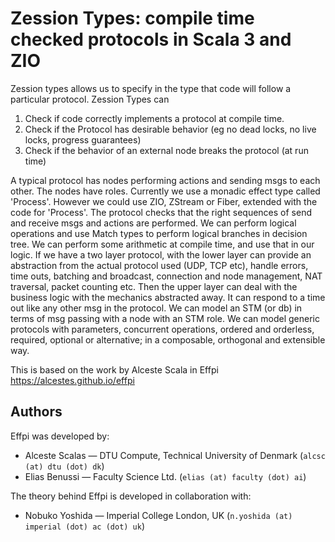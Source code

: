 # Zession Types: compile time checked protocols in Scala 3 and ZIO

Zession types allows us to specify in the type that code will follow a particular protocol.
Zession Types can
1) Check if code correctly implements a protocol at compile time.
2) Check if the Protocol has desirable behavior (eg no dead locks, no live locks, progress guarantees)
3) Check if the behavior of an external node breaks the protocol (at run time)

A typical protocol has nodes performing actions and sending msgs to each other. The nodes have roles. 
Currently we use a monadic effect type called 'Process'. However we could use ZIO, ZStream or Fiber, extended with the code for 'Process'.
The protocol checks that the right sequences of send and receive msgs and actions are performed. 
We can perform logical operations and use Match types to perform logical branches in decision tree.
We can perform some arithmetic at compile time, and use that in our logic.
If we have a two layer protocol, with the lower layer can provide an abstraction from the actual protocol used (UDP, TCP etc), handle errors, time outs, batching and broadcast, connection and node management, NAT traversal, packet counting etc.
Then the upper layer can deal with the business logic with the mechanics abstracted away. It can respond to a time out like any other msg in the protocol.
We can model an STM (or db) in terms of msg passing with a node with an STM role.
We can model generic protocols with parameters, concurrent operations, ordered and orderless, required, optional or alternative; in a composable, orthogonal and extensible way.


This is based on the work by Alceste Scala in Effpi
 <https://alcestes.github.io/effpi>

## Authors

Effpi was developed by:

  * Alceste Scalas — DTU Compute, Technical University of Denmark
    (`alcsc (at) dtu (dot) dk`)
  * Elias Benussi — Faculty Science Ltd.
    (`elias (at) faculty (dot) ai`)

The theory behind Effpi is developed in collaboration with:

  * Nobuko Yoshida — Imperial College London, UK
   (`n.yoshida (at) imperial (dot) ac (dot) uk`)
